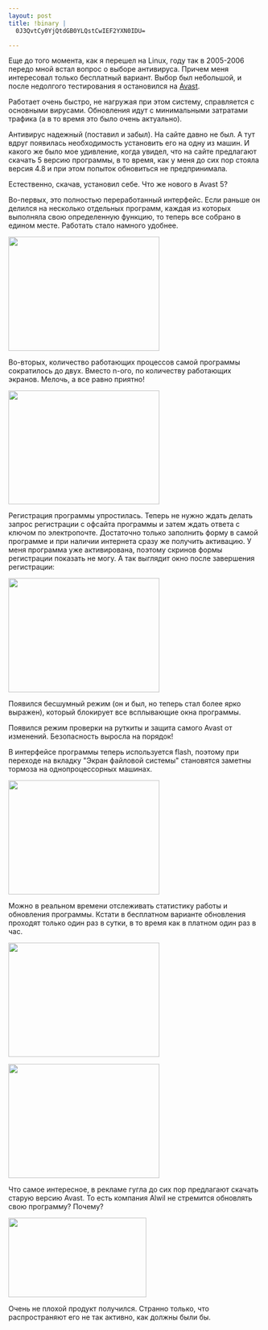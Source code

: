 ```yaml
--- 
layout: post
title: !binary |
  0J3QvtCy0YjQtdGB0YLQstCwIEF2YXN0IDU=

---
```

Еще до того момента, как я перешел на Linux, году так в 2005-2006 передо мной встал вопрос о выборе антивируса. Причем меня интересовал только бесплатный вариант. Выбор был небольшой, и после недолгого тестирования я остановился на <a href="http://www.avast.com/ru-ru/index">Avast</a>.

Работает очень быстро, не нагружая при этом систему, справляется с основными вирусами. Обновления идут с минимальными затратами трафика (а в то время это было очень актуально).

Антивирус надежный (поставил и забыл). На сайте давно не был. А тут вдруг появилась необходимость установить его на одну из машин. И какого же было мое удивление, когда увидел, что на сайте предлагают скачать 5 версию программы, в то время, как у меня до сих пор стояла версия 4.8 и при этом попыток обновиться не предпринимала.

<!--more-->Естественно, скачав, установил себе. Что же нового в Avast 5?

Во-первых, это полностью переработанный интерфейс. Если раньше он делился на несколько отдельных программ, каждая из которых выполняла свою определенную функцию, то теперь все собрано в едином месте. Работать стало намного удобнее.

<a href="http://static.juev.ru/2010/04/avast-options.png"><img class="aligncenter size-medium wp-image-998" title="avast-options" src="http://static.juev.ru/2010/04/avast-options-300x227.png" alt="" width="300" height="227" /></a>

Во-вторых, количество работающих процессов самой программы сократилось до двух. Вместо n-ого, по количеству работающих экранов. Мелочь, а все равно приятно!

<a href="http://static.juev.ru/2010/04/avast-scan.png"><img class="aligncenter size-medium wp-image-1001" title="avast-scan" src="http://static.juev.ru/2010/04/avast-scan-300x226.png" alt="" width="300" height="226" /></a>

Регистрация программы упростилась. Теперь не нужно ждать делать запрос регистрации с офсайта программы и затем ждать ответа с ключом по электропочте. Достаточно только заполнить форму в самой программе и при наличии интернета сразу же получить активацию. У меня программа уже активирована, поэтому скринов формы регистрации показать не могу. А так выглядит окно после завершения регистрации:

<a href="http://static.juev.ru/2010/04/avast-reg.png"><img class="aligncenter size-medium wp-image-999" title="avast-reg" src="http://static.juev.ru/2010/04/avast-reg-300x227.png" alt="" width="300" height="227" /></a>

Появился бесшумный режим (он и был, но теперь стал более ярко выражен), который блокирует все всплывающие окна программы.

Появился режим проверки на руткиты и защита самого Avast от изменений. Безопасность выросла на порядок!

В интерфейсе программы теперь используется flash, поэтому при переходе на вкладку "Экран файловой системы" становятся заметны тормоза на однопроцессорных машинах.

<a href="http://static.juev.ru/2010/04/avast-ekran.png"><img class="aligncenter size-medium wp-image-997" title="avast-ekran" src="http://static.juev.ru/2010/04/avast-ekran-300x227.png" alt="" width="300" height="227" /></a>

Можно в реальном времени отслеживать статистику работы и обновления программы. Кстати в бесплатном варианте обновления проходят только один раз в сутки, в то время как в платном один раз в час.

<a href="http://static.juev.ru/2010/04/avast-statistics.png"><img class="aligncenter size-medium wp-image-1002" title="avast-statistics" src="http://static.juev.ru/2010/04/avast-statistics-300x227.png" alt="" width="300" height="227" /></a>

<a href="http://static.juev.ru/2010/04/avast-update.png"><img class="aligncenter size-medium wp-image-1003" title="avast-update" src="http://static.juev.ru/2010/04/avast-update-300x227.png" alt="" width="300" height="227" /></a>

Что самое интересное, в рекламе гугла до сих пор предлагают скачать старую версию Avast. То есть компания Alwil не стремится обновлять свою программу? Почему?

<a href="http://static.juev.ru/2010/04/avast-reklama.png"><img class="aligncenter size-full wp-image-1000" title="avast-reklama" src="http://static.juev.ru/2010/04/avast-reklama.png" alt="" width="274" height="158" /></a>

Очень не плохой продукт получился. Странно только, что распространяют его не так активно, как должны были бы.
